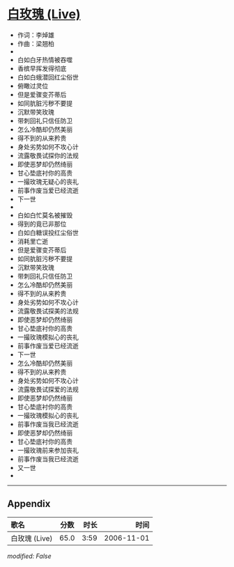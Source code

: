 # [白玫瑰 (Live)](https://music.163.com/song?id=33255171)

* 作词：李焯雄
* 作曲：梁翘柏
* 
* 白如白牙热情被吞噬
* 香槟早挥发得彻底
* 白如白蛾潜回红尘俗世
* 俯瞰过灵位
* 但是爱骤变芥蒂后
* 如同肮脏污秽不要提
* 沉默带笑玫瑰
* 带刺回礼只信任防卫
* 怎么冷酷却仍然美丽
* 得不到的从来矜贵
* 身处劣势如何不攻心计
* 流露敬畏试探你的法规
* 即使恶梦却仍然绮丽
* 甘心垫底衬你的高贵
* 一撮玫瑰无疑心的丧礼
* 前事作废当爱已经流逝
* 下一世
* 
* 白如白忙莫名被摧毁
* 得到的竟已非那位
* 白如白糖误投红尘俗世
* 消耗里亡逝
* 但是爱骤变芥蒂后
* 如同肮脏污秽不要提
* 沉默带笑玫瑰
* 带刺回礼只信任防卫
* 怎么冷酷却仍然美丽
* 得不到的从来矜贵
* 身处劣势如何不攻心计
* 流露敬畏试探美的法规
* 即使恶梦却仍然绮丽
* 甘心垫底衬你的高贵
* 一撮玫瑰模拟心的丧礼
* 前事作废当爱已经流逝
* 下一世
* 怎么冷酷却仍然美丽
* 得不到的从来矜贵
* 身处劣势如何不攻心计
* 流露敬畏试探爱的法规
* 即使恶梦却仍然绮丽
* 甘心垫底衬你的高贵
* 一撮玫瑰模拟心的丧礼
* 前事作废当我已经流逝
* 即使恶梦却仍然绮丽
* 甘心垫底衬你的高贵
* 一撮玫瑰前来参加丧礼
* 前事作废当我已经流逝
* 又一世
* 


---

## Appendix

|歌名|分数|时长|时间|
|:---|:---:|---:|---:|
|白玫瑰 (Live)|65.0|3:59|2006-11-01

*modified: False*
